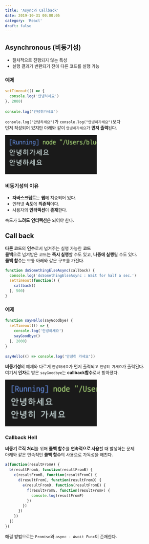 ```yaml
---
title: 'Async와 Callback'
date: 2019-10-31 00:00:05
category: 'React'
draft: false
---
```


## Asynchronous (비동기성)

- 절차적으로 진행되지 않는 특성
- 실행 결과가 반환되기 전에 다른 코드를 실행 가능

### 예제

```javascript
setTimeout(() => {
  console.log('안녕하세요')
}, 2000)

console.log('안녕히가세요')
```

`console.log("안녕하세요")`가 `console.log("안녕히가세요")`보다<br/>
먼저 작성되어 있지만 아래와 같이 `안녕히가세요`가 **먼저 출력**된다.<br>

<img src="./images/2019-10-31/1.png" width="300" height="auto" alt="아직 안만듬"><br/>

### 비동기성의 이유

- **자바스크립트**는 **웹**에 치중되어 있다.
- 인터넷 **속도**에 **의존적**이다.
- 사용자의 **인터랙션**이 **존재**한다.

속도가 **느려도** **인터랙션**은 되어야 한다.<br>

## Call back

**다른 코드**의 **인수**로서 넘겨주는 실행 가능한 **코드**<br>
**콜백**으로 넘겨받은 코드는 **즉시 실행**할 수도 있고, **나중에 실행**될 수도 있다.<br>
**콜백 함수**는 보통 아래와 같은 구조를 가진다.<br>

```javascript
function doSomethingElseAsync(callback) {
  console.log('doSomethingElseAsync : Wait for half a sec.')
  setTimeout(function() {
    callback()
  }, 500)
}
```

### 예제

```javascript
function sayHello(sayGoodbye) {
  setTimeout(() => {
    console.log('안녕하세요')
    sayGoodbye()
  }, 2000)
}

sayHello(() => console.log('안녕히 가세요'))
```

**비동기성**의 예제와 다르게 `안녕하세요`가 먼저 출력되고 `안녕히 가세요`가 출력된다.<br>
여기서 **인자**로 받은 `sayGoodbye`는 **callback함수**로서 받아졌다.<br>

<img src="./images/2019-10-31/2.png" width="300" height="auto" alt="아직 안만듬"><br/>

### Callback Hell

**비동기 로직 처리**를 위해 **콜백 함수**를 **연속적으로 사용**할 때 발생하는 문제<br>
아래와 같은 연속적인 **콜백 함수**의 사용으로 가독성을 해친다.<br>

```javascript
a(function(resultFromA) {
  b(resultFromA, function(resultFromB) {
    c(resultFromB, function(resultFromC) {
      d(resultFromC, function(resultFromD) {
        e(resultFromD, function(resultFromE) {
          f(resultFromE, function(resultFromF) {
            console.log(resultFromF)
          })
        })
      })
    })
  })
})
```

해결 방법으로는 `Promise`와 `async - Await Func`이 존재한다.<br>
